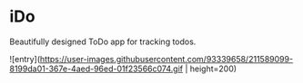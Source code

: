 # iDo
Beautifully designed ToDo app for tracking todos.

![entry](https://user-images.githubusercontent.com/93339658/211589099-8199da01-367e-4aed-96ed-01f23566c074.gif | height=200)
